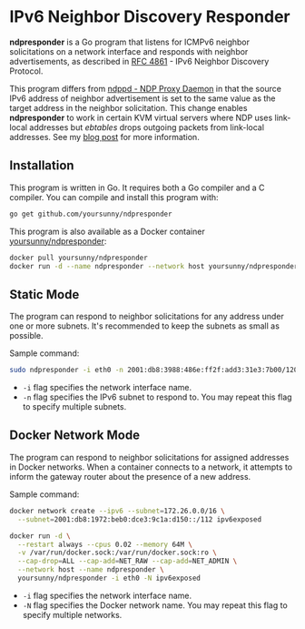 # IPv6 Neighbor Discovery Responder

**ndpresponder** is a Go program that listens for ICMPv6 neighbor solicitations on a network interface and responds with neighbor advertisements, as described in [RFC 4861](https://tools.ietf.org/html/rfc4861) - IPv6 Neighbor Discovery Protocol.

This program differs from [ndppd - NDP Proxy Daemon](https://github.com/DanielAdolfsson/ndppd) in that the source IPv6 address of neighbor advertisement is set to the same value as the target address in the neighbor solicitation.
This change enables **ndpresponder** to work in certain KVM virtual servers where NDP uses link-local addresses but *ebtables* drops outgoing packets from link-local addresses.
See my [blog post](https://yoursunny.com/t/2021/ndpresponder/) for more information.

## Installation

This program is written in Go.
It requires both a Go compiler and a C compiler.
You can compile and install this program with:

```bash
go get github.com/yoursunny/ndpresponder
```

This program is also available as a Docker container [yoursunny/ndpresponder](https://hub.docker.com/r/yoursunny/ndpresponder):

```bash
docker pull yoursunny/ndpresponder
docker run -d --name ndpresponder --network host yoursunny/ndpresponder [ARGUMENTS]
```

## Static Mode

The program can respond to neighbor solicitations for any address under one or more subnets.
It's recommended to keep the subnets as small as possible.

Sample command:

```bash
sudo ndpresponder -i eth0 -n 2001:db8:3988:486e:ff2f:add3:31e3:7b00/120
```

* `-i` flag specifies the network interface name.
* `-n` flag specifies the IPv6 subnet to respond to.
  You may repeat this flag to specify multiple subnets.

## Docker Network Mode

The program can respond to neighbor solicitations for assigned addresses in Docker networks.
When a container connects to a network, it attempts to inform the gateway router about the presence of a new address.

Sample command:

```bash
docker network create --ipv6 --subnet=172.26.0.0/16 \
  --subnet=2001:db8:1972:beb0:dce3:9c1a:d150::/112 ipv6exposed

docker run -d \
  --restart always --cpus 0.02 --memory 64M \
  -v /var/run/docker.sock:/var/run/docker.sock:ro \
  --cap-drop=ALL --cap-add=NET_RAW --cap-add=NET_ADMIN \
  --network host --name ndpresponder \
  yoursunny/ndpresponder -i eth0 -N ipv6exposed
```

* `-i` flag specifies the network interface name.
* `-N` flag specifies the Docker network name.
  You may repeat this flag to specify multiple networks.
